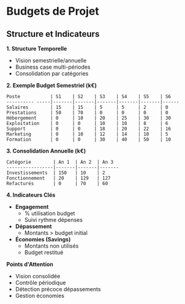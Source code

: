 # Budgets de Projet

## Structure et Indicateurs

**1. Structure Temporelle**

- Vision semestrielle/annuelle
- Business case multi-périodes
- Consolidation par catégories

**2. Exemple Budget Semestriel (k€)**

```
Poste           | S1    | S2    | S3    | S4    | S5    | S6
---------- -----|-------|-------|-------|-------|-------|------
Salaires        | 15    | 15    | 5     | 5     | 2     | 0
Prestations     | 50    | 70    | 0     | 0     | 0     | 0
Hébergement     | 0     | 10    | 20    | 25    | 30    | 30
Exploitation    | 0     | 0     | 10    | 10    | 8     | 6
Support         | 0     | 0     | 18    | 20    | 22    | 16
Marketing       | 0     | 10    | 12    | 14    | 10    | 5
Formation       | 0     | 0     | 30    | 40    | 50    | 10
```

**3. Consolidation Annuelle (k€)**

```
Catégorie        | An 1  | An 2  | An 3
-----------------|-------|-------|-------
Investissements  | 150   | 10    | 2
Fonctionnement   | 20    | 129   | 127
Refacturés       | 0     | 70    | 60
```

**4. Indicateurs Clés**

- **Engagement**
  - % utilisation budget
  - Suivi rythme dépenses
- **Dépassement**
  - Montants > budget initial
- **Économies (Savings)**
  - Montants non utilisés
  - Budget restitué

**Points d'Attention**

- Vision consolidée
- Contrôle périodique
- Détection précoce dépassements
- Gestion économies
